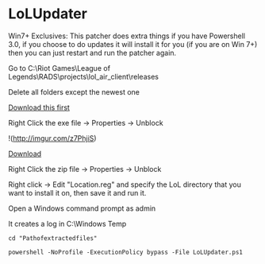 LoLUpdater
==========


Win7+ Exclusives:
This patcher does extra things if you have Powershell 3.0, if you choose to do updates it will install it for you (if you are on Win 7+) then you can just restart and run the patcher again.

Go to C:\Riot Games\League of Legends\RADS\projects\lol_air_client\releases

Delete all folders except the newest one

[Download this first](http://developer.download.nvidia.com/cg/Cg_3.1/Cg-3.1_April2012_Setup.exe)

Right Click the exe file -> Properties -> Unblock

!(http://imgur.com/z7PhjiS)

[Download](https://github.com/Loggan08/LoLUpdater/archive/master.zip)

Right Click the zip file -> Properties -> Unblock

Right click -> Edit "Location.reg" and specify the LoL directory that you want to install it on, then save it and run it.

Open a Windows command prompt as admin

It creates a log in C:\Windows Temp


```Batch
cd "Pathofextractedfiles"

powershell -NoProfile -ExecutionPolicy bypass -File LoLUpdater.ps1

